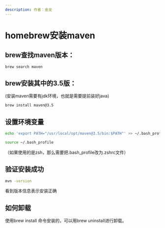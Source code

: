 ```yaml
---
description: 作者：金龙
---
```


# homebrew安装maven

## brew查找maven版本：

```bash
brew search maven
```

## brew安装其中的3.5版：

\(安装maven需要有jdk环境，也就是需要提前装好java\)

```bash
brew install maven@3.5
```

## 设置环境变量

```bash
echo 'export PATH="/usr/local/opt/maven@3.5/bin:$PATH"' >> ~/.bash_profile
```

```bash
source ~/.bash_profile
```

（如果使用的是zsh，那么需要把.bash\_profile改为.zshrc文件）

## 验证安装成功

```bash
mvn -version
```

看到版本信息表示安装正确

## 如何卸载

使用brew install 命令安装的，可以用brew uninstall进行卸载。

